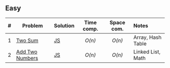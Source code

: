 ## Easy

| #    | Problem                                                           | Solution                    | Time comp. | Space com. | Notes             |
| :--- | ----------------------------------------------------------------- | :-------------------------- | :--------: | :--------: | :---------------- |
| 1    | [Two Sum](https://leetcode.com/problems/two-sum/)                 | [JS](js/two-sum.js)         |   _O(n)_   |   _O(n)_   | Array, Hash Table |
| 2    | [Add Two Numbers](https://leetcode.com/problems/add-two-numbers/) | [JS](js/add-two-numbers.js) |   _O(n)_   |   _O(n)_   | Linked List, Math |